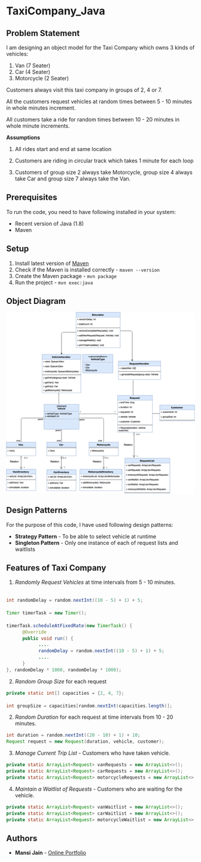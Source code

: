 # TaxiCompany_Java

## Problem Statement

I am designing an object model for the Taxi Company which owns 3 kinds of vehicles:

1. Van (7 Seater)
2. Car (4 Seater)
3. Motorcycle (2 Seater)

Customers always visit this taxi company in groups of 2, 4 or 7.

All the customers request vehicles at random times between 5 - 10 minutes in whole minutes increment.

All customers take a ride for random times between 10 - 20 minutes in whole minute increments.

**Assumptions**

1. All rides start and end at same location

2. Customers are riding in circular track which takes 1 minute for each loop

3. Customers of group size 2 always take Motorcycle, group size 4 always take Car and group size 7 always take the Van.

## Prerequisites

To run the code, you need to have following installed in your system:

* Recent version of Java (1.8)
* Maven

## Setup

1. Install latest version of [Maven](https://maven.apache.org)
2. Check if the Maven is installed correctly - ``` maven --version ```
3. Create the Maven package - ``` mvn package ```
4. Run the project - ``` mvn exec:java ```

## Object Diagram
![Object_Diagram](/resources/ObjectDiagram.png "Object Diagram")

## Design Patterns

For the purpose of this code, I have used following design patterns:

* **Strategy Pattern** - To be able to select vehicle at runtime
* **Singleton Pattern** - Only one instance of each of request lists and waitlists

## Features of Taxi Company

1. *Randomly Request Vehicles* at time intervals from 5 - 10 minutes.

```java

int randomDelay = random.nextInt((10 - 5) + 1) + 5;

Timer timerTask = new Timer();

timerTask.scheduleAtFixedRate(new TimerTask() {
      @Override
      public void run() {
            ....
            randomDelay = random.nextInt((10 - 5) + 1) + 5;
            ....
      }
}, randomDelay * 1000, randomDelay * 1000);

```

2. *Random Group Size* for each request

```java
private static int[] capacities = {2, 4, 7};

int groupSize = capacities[random.nextInt(capacities.length)];
```

2. *Random Duration* for each request at time intervals from 10 - 20 minutes.

```java
int duration = random.nextInt((20 - 10) + 1) + 10;
Request request = new Request(duration, vehicle, customer);
```

3. *Manage Current Trip List* - Customers who have taken vehicle.

```java
private static ArrayList<Request> vanRequests = new ArrayList<>();
private static ArrayList<Request> carRequests = new ArrayList<>();
private static ArrayList<Request> motorcycleRequests = new ArrayList<>();
```

4. *Maintain a Waitlist of Requests* - Customers who are waiting for the vehicle.

```java
private static ArrayList<Request> vanWaitlist = new ArrayList<>();
private static ArrayList<Request> carWaitlist = new ArrayList<>();
private static ArrayList<Request> motorcycleWaitlist = new ArrayList<>();
```

## Authors

* **Mansi Jain** - [Online Portfolio](https://jainmansi.com)
